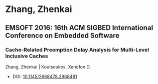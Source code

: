 # Zhang, Zhenkai

## EMSOFT 2016: 16th ACM SIGBED International Conference on Embedded Software

### Cache-Related Preemption Delay Analysis for Multi-Level Inclusive Caches
Zhang, Zhenkai | Koutsoukos, Xenofon D.
* DOI: [10.1145/2968478.2968481](https://doi.org/10.1145/2968478.2968481)

